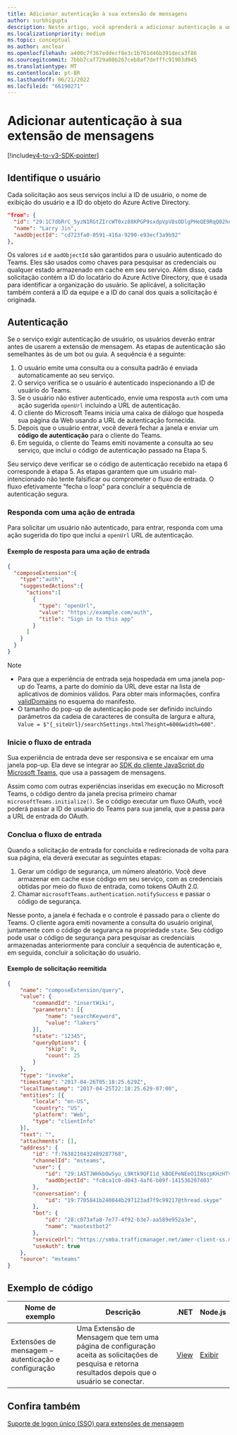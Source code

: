 ```yaml
---
title: Adicionar autenticação à sua extensão de mensagens
author: surbhigupta
description: Neste artigo, você aprenderá a adicionar autenticação a uma extensão de mensagens usando exemplos de código e exemplos
ms.localizationpriority: medium
ms.topic: conceptual
ms.author: anclear
ms.openlocfilehash: a400c7f367eddecf8e3c1b761d46b391deca3f86
ms.sourcegitcommit: 7bbb7caf729a00b267ceb8af7defffc91903d945
ms.translationtype: MT
ms.contentlocale: pt-BR
ms.lasthandoff: 06/21/2022
ms.locfileid: "66190271"
---
```

# <a name="add-authentication-to-your-message-extension"></a>Adicionar autenticação à sua extensão de mensagens

[!include[v4-to-v3-SDK-pointer](~/includes/v4-to-v3-pointer-me.md)]

## <a name="identify-the-user"></a>Identifique o usuário

Cada solicitação aos seus serviços inclui a ID de usuário, o nome de exibição do usuário e a ID do objeto do Azure Active Directory.

```json
"from": {
  "id": "29:1C7dbRrC_5yzN1RGtZIrcWT0xz88KPGP9sxdpVpV8sODlgPHeQE9RqQ02hnpuKzy6zZ-AaZx6swUOMj_Dsdse3TQ4sIaeebbFBF-VgjJy_nY",
  "name": "Larry Jin",
  "aadObjectId": "cd723fa0-0591-416a-9290-e93ecf3a9b92"
},
```

Os valores `id` e `aadObjectId` são garantidos para o usuário autenticado do Teams. Eles são usados como chaves para pesquisar as credenciais ou qualquer estado armazenado em cache em seu serviço. Além disso, cada solicitação contém a ID do locatário do Azure Active Directory, que é usada para identificar a organização do usuário. Se aplicável, a solicitação também conterá a ID da equipe e a ID do canal dos quais a solicitação é originada.

## <a name="authentication"></a>Autenticação

Se o serviço exigir autenticação de usuário, os usuários deverão entrar antes de usarem a extensão de mensagem. As etapas de autenticação são semelhantes às de um bot ou guia. A sequência é a seguinte:

1. O usuário emite uma consulta ou a consulta padrão é enviada automaticamente ao seu serviço.
1. O serviço verifica se o usuário é autenticado inspecionando a ID de usuário do Teams.
1. Se o usuário não estiver autenticado, envie uma resposta `auth` com uma ação sugerida `openUrl` incluindo a URL de autenticação.
1. O cliente do Microsoft Teams inicia uma caixa de diálogo que hospeda sua página da Web usando a URL de autenticação fornecida.
1. Depois que o usuário entrar, você deverá fechar a janela e enviar um **código de autenticação** para o cliente do Teams.
1. Em seguida, o cliente do Teams emiti novamente a consulta ao seu serviço, que inclui o código de autenticação passado na Etapa 5.

Seu serviço deve verificar se o código de autenticação recebido na etapa 6 corresponde à etapa 5. As etapas garantem que um usuário mal-intencionado não tente falsificar ou comprometer o fluxo de entrada. O fluxo efetivamente "fecha o loop" para concluir a sequência de autenticação segura.

### <a name="respond-with-a-sign-in-action"></a>Responda com uma ação de entrada

Para solicitar um usuário não autenticado, para entrar, responda com uma ação sugerida do tipo que inclui a `openUrl` URL de autenticação.

#### <a name="response-example-for-a-sign-in-action"></a>Exemplo de resposta para uma ação de entrada

```json
{
  "composeExtension":{
    "type":"auth",
    "suggestedActions":{
      "actions":[
        {
          "type": "openUrl",
          "value": "https://example.com/auth",
          "title": "Sign in to this app"
        }
      ]
    }
  }
}
```

> [!NOTE]
>
> * Para que a experiência de entrada seja hospedada em uma janela pop-up do Teams, a parte do domínio da URL deve estar na lista de aplicativos de domínios válidos. Para obter mais informações, confira [validDomains](~/resources/schema/manifest-schema.md#validdomains) no esquema do manifesto.
> * O tamanho do pop-up de autenticação pode ser definido incluindo parâmetros da cadeia de caracteres de consulta de largura e altura, `Value = $"{_siteUrl}/searchSettings.html?height=600&width=600"`.

### <a name="start-the-sign-in-flow"></a>Inicie o fluxo de entrada

Sua experiência de entrada deve ser responsiva e se encaixar em uma janela pop-up. Ela deve se integrar ao [SDK do cliente JavaScript do Microsoft Teams](/javascript/api/overview/msteams-client), que usa a passagem de mensagens.

Assim como com outras experiências inseridas em execução no Microsoft Teams, o código dentro da janela precisa primeiro chamar `microsoftTeams.initialize()`. Se o código executar um fluxo OAuth, você poderá passar a ID de usuário do Teams para sua janela, que a passa para a URL de entrada do OAuth.

### <a name="complete-the-sign-in-flow"></a>Conclua o fluxo de entrada

Quando a solicitação de entrada for concluída e redirecionada de volta para sua página, ela deverá executar as seguintes etapas:

1. Gerar um código de segurança, um número aleatório. Você deve armazenar em cache esse código em seu serviço, com as credenciais obtidas por meio do fluxo de entrada, como tokens OAuth 2.0.
1. Chamar `microsoftTeams.authentication.notifySuccess` e passar o código de segurança.

Nesse ponto, a janela é fechada e o controle é passado para o cliente do Teams. O cliente agora emiti novamente a consulta do usuário original, juntamente com o código de segurança na propriedade `state`. Seu código pode usar o código de segurança para pesquisar as credenciais armazenadas anteriormente para concluir a sequência de autenticação e, em seguida, concluir a solicitação do usuário.

#### <a name="reissued-request-example"></a>Exemplo de solicitação reemitida

```json
{
    "name": "composeExtension/query",
    "value": {
        "commandId": "insertWiki",
        "parameters": [{
            "name": "searchKeyword",
            "value": "lakers"
        }],
        "state": "12345",
        "queryOptions": {
            "skip": 0,
            "count": 25
        }
    },
    "type": "invoke",
    "timestamp": "2017-04-26T05:18:25.629Z",
    "localTimestamp": "2017-04-25T22:18:25.629-07:00",
    "entities": [{
        "locale": "en-US",
        "country": "US",
        "platform": "Web",
        "type": "clientInfo"
    }],
    "text": "",
    "attachments": [],
    "address": {
        "id": "f:7638210432489287768",
        "channelId": "msteams",
        "user": {
            "id": "29:1A5TJWHkbOwSyu_L9Ktk9QFI1d_kBOEPeNEeO1INscpKHzHTvWfiau5AX_6y3SuiOby-r73dzHJ17HipUWqGPgw",
            "aadObjectId": "fc8ca1c0-d043-4af6-b09f-141536207403"
        },
        "conversation": {
            "id": "19:7705841b240044b297123ad7f9c99217@thread.skype"
        },
        "bot": {
            "id": "28:c073afa8-7e77-4f92-b3e7-aa589e952a3e",
            "name": "maotestbot2"
        },
        "serviceUrl": "https://smba.trafficmanager.net/amer-client-ss.msg/",
        "useAuth": true
    },
    "source": "msteams"
}
```

## <a name="code-sample"></a>Exemplo de código

|**Nome de exemplo** | **Descrição** |**.NET** | **Node.js**|
|----------------|-----------------|--------------|----------------|
|Extensões de mensagem – autenticação e configuração | Uma Extensão de Mensagem que tem uma página de configuração aceita as solicitações de pesquisa e retorna resultados depois que o usuário se conectar. |[View](https://github.com/microsoft/BotBuilder-Samples/tree/main/samples/csharp_dotnetcore/52.teams-messaging-extensions-search-auth-config)|[Exibir](https://github.com/microsoft/BotBuilder-Samples/blob/main/samples/javascript_nodejs/52.teams-messaging-extensions-search-auth-config)|

## <a name="see-also"></a>Confira também

[Suporte de logon único (SSO) para extensões de mensagem](~/messaging-extensions/how-to/enable-sso-auth-me.md)
